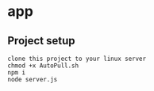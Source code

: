 # app

## Project setup
```
clone this project to your linux server
chmod +x AutoPull.sh
npm i
node server.js
